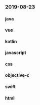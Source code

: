 ### 2019-08-23

#### java

#### vue

#### kotlin

#### javascript

#### css

#### objective-c

#### swift

#### html
